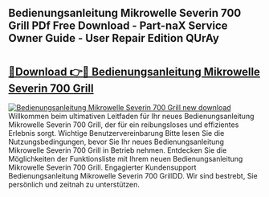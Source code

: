 ## Bedienungsanleitung Mikrowelle Severin 700 Grill PDf Free Download - Part-naX Service Owner Guide - User Repair Edition QUrAy

# <h2><a href="http://df5e9d4.blite.top/?on=Bedienungsanleitung+Mikrowelle+Severin+700+Grill">🔗Download 👉🔴 Bedienungsanleitung Mikrowelle Severin 700 Grill</a></h2>

[![Bedienungsanleitung Mikrowelle Severin 700 Grill new download](https://i.imgur.com/lujVjoI.png)](http://df5e9d4.blite.top/?on=Bedienungsanleitung+Mikrowelle+Severin+700+Grill)
Willkommen beim ultimativen Leitfaden für Ihr neues Bedienungsanleitung Mikrowelle Severin 700 Grill, der für ein reibungsloses und effizientes Erlebnis sorgt. Wichtige Benutzervereinbarung Bitte lesen Sie die Nutzungsbedingungen, bevor Sie Ihr neues Bedienungsanleitung Mikrowelle Severin 700 Grill in Betrieb nehmen. Entdecken Sie die Möglichkeiten der Funktionsliste mit Ihrem neuen Bedienungsanleitung Mikrowelle Severin 700 Grill. Engagierter Kundensupport Bedienungsanleitung Mikrowelle Severin 700 GrillDD. Wir sind bestrebt, Sie persönlich und zeitnah zu unterstützen.
